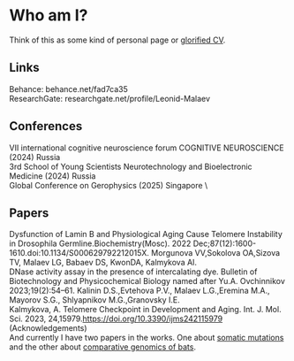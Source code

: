 # Who am I?
Think of this as some kind of personal page or [glorified CV](CV/Leonid_Malaev_CV.pdf). 

## Links
Behance: behance.net/fad7ca35 \
ResearchGate: researchgate.net/profile/Leonid-Malaev 

## Conferences
VII international cognitive neuroscience forum COGNITIVE NEUROSCIENCE (2024) Russia \
3rd School of Young Scientists Neurotechnology and Bioelectronic Medicine (2024) Russia \
Global Conference on Gerophysics (2025) Singapore \

## Papers
Dysfunction of Lamin B and Physiological Aging Cause Telomere Instability in Drosophila Germline.Biochemistry(Mosc). 2022 Dec;87(12):1600-1610.doi:10.1134/S000629792212015X. Morgunova VV,Sokolova OA,Sizova TV, Malaev LG, Babaev DS, KwonDA, Kalmykova AI. \
DNase activity assay in the presence of intercalating dye. Bulletin of Biotechnology and Physicochemical Biology named after Yu.A. Ovchinnikov 2023;19(2):54–61. Kalinin D.S.,Evtehova P.V., Malaev L.G.,Eremina M.A., Mayorov S.G., Shlyapnikov M.G.,Granovsky I.E. \
Kalmykova, A. Telomere Checkpoint in Development and Aging. Int. J. Mol. Sci. 2023, 24,15979.https://doi.org/10.3390/ijms242115979 
(Acknowledgements) \
And currently I have two papers in the works. One about [somatic mutations](https://github.com/Malaevleo/dynamical_system_somatic_mutations_2024) and the other about [comparative genomics of bats](https://github.com/Malaevleo/bat_project).
